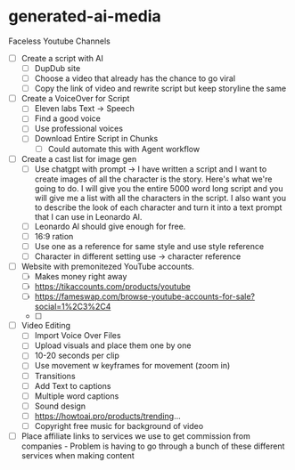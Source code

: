 # generated-ai-media

Faceless Youtube Channels

- [ ] Create a script with AI
    - [ ] DupDub site
    - [ ] Choose a video that already has the chance to go viral
    - [ ] Copy the link of video and rewrite script but keep storyline the same
- [ ] Create a VoiceOver for Script
    - [ ] Eleven labs Text -> Speech
    - [ ] Find a good voice
    - [ ] Use professional voices
    - [ ] Download Entire Script in Chunks
        - [ ] Could automate this with Agent workflow
- [ ] Create a cast list for image gen
    - [ ] Use chatgpt with prompt -> I have written a script and I want to create images of all the character is the story. Here's what we're going to do. I will give you the entire 5000 word long script and you will give me a list with all the characters in the script. I also want you to describe the look of each character and turn it into a text prompt that I can use in Leonardo Al.
    - [ ] Leonardo Al should give enough for free.
    - [ ] 16:9 ration
    - [ ] Use one as a reference for same style and use style reference
    - [ ] Character in different setting use -> character reference
- [ ] Website with premonitezed YouTube accounts. 
    - [ ] Makes money right away
    - [ ] https://tikaccounts.com/products/youtube
    - [ ] https://fameswap.com/browse-youtube-accounts-for-sale?social=1%2C3%2C4
    - [ ] 
- [ ] Video Editing
    - [ ] Import Voice Over Files
    - [ ] Upload visuals and place them one by one
    - [ ] 10-20 seconds per clip
    - [ ] Use movement w keyframes for movement (zoom in)
    - [ ] Transitions
    - [ ] Add Text to captions
    - [ ] Multiple word captions
    - [ ] Sound design
    - [ ] https://howtoai.pro/products/trending...
    - [ ] Copyright free music for background of video
- [ ] Place affiliate links to services we use to get commission from companies 
        - Problem is having to go through a bunch of these different services when making content
